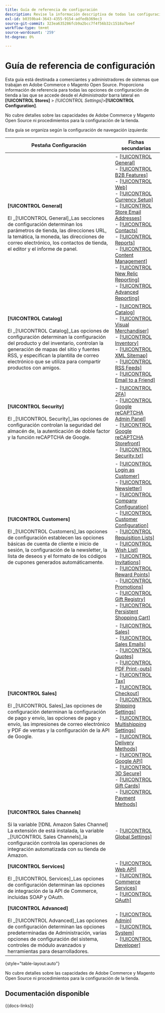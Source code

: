 ```yaml
---
title: Guía de referencia de configuración
description: Revise la información descriptiva de todas las configuraciones de administración de Commerce organizadas por las pestañas de configuración, páginas y secciones.
exl-id: b0359ba4-3643-4355-9154-adfedb369ec3
source-git-commit: 323ea635286fcb9a2bcc7f4f56b32c1518a7beef
workflow-type: tm+mt
source-wordcount: '259'
ht-degree: 0%

---
```


# Guía de referencia de configuración

Esta guía está destinada a comerciantes y administradores de sistemas que trabajan en Adobe Commerce o Magento Open Source. Proporciona información de referencia para todas las opciones de configuración de tienda a las que se accede desde el _Administrador_ barra lateral en **[!UICONTROL Stores]** > _[!UICONTROL Settings]_>**[!UICONTROL Configuration]**.

No cubre detalles sobre las capacidades de Adobe Commerce y Magento Open Source ni procedimientos para la configuración de la tienda.

Esta guía se organiza según la configuración de navegación izquierda:

| Pestaña Configuración | Fichas secundarias |
| ----------------- | ---------- |
| **[!UICONTROL General]** <br/><br/>El _[!UICONTROL General]_Las secciones de configuración determinan los parámetros de tienda, las direcciones URL, la temática, la moneda, las direcciones de correo electrónico, los contactos de tienda, el editor y el informe de panel. | - [[!UICONTROL General]](./general/general.md)<br>- [[!UICONTROL B2B Features]](./general/b2b-features.md)<br>- [[!UICONTROL Web]](./general/web.md)<br>- [[!UICONTROL Currency Setup]](./general/currency-setup.md)<br>- [[!UICONTROL Store Email Addresses]](./general/store-email-addresses.md)<br>- [[!UICONTROL Contacts]](./general/contacts.md)<br>- [[!UICONTROL Reports]](./general/reports.md)<br>- [[!UICONTROL Content Management]](./general/content-management.md)<br>- [[!UICONTROL New Relic Reporting]](./general/new-relic-reporting.md)<br>- [[!UICONTROL Advanced Reporting]](./general/advanced-reporting.md) |
| **[!UICONTROL Catalog]** <br/><br/>El _[!UICONTROL Catalog]_Las opciones de configuración determinan la configuración del producto y del inventario, controlan la generación de mapas del sitio y fuentes RSS, y especifican la plantilla de correo electrónico que se utiliza para compartir productos con amigos. | - [[!UICONTROL Catalog]](./catalog/catalog.md)<br>- [[!UICONTROL Visual Merchandiser]](./catalog/visual-merchandiser.md)<br>- [[!UICONTROL Inventory]](./catalog/inventory.md)<br>- [[!UICONTROL XML Sitemap]](./catalog/xml-sitemap.md)<br>- [[!UICONTROL RSS Feeds]](./catalog/rss-feeds.md)<br>- [[!UICONTROL Email to a Friend]](./catalog/email-to-a-friend.md) |
| **[!UICONTROL Security]** <br/><br/>El _[!UICONTROL Security]_las opciones de configuración controlan la seguridad del almacén de, la autenticación de doble factor y la función reCAPTCHA de Google. | - [[!UICONTROL 2FA]](./security/2fa.md)<br>- [[!UICONTROL Google reCAPTCHA Admin Panel]](./security/google-recaptcha-admin.md)<br>- [[!UICONTROL Google reCAPTCHA Storefront]](./security/google-recaptcha-storefront.md)<br>- [[!UICONTROL Security.txt]](./security/security-txt.md) |
| **[!UICONTROL Customers]** <br/><br/>El _[!UICONTROL Customers]_las opciones de configuración establecen las opciones básicas de cuenta de cliente e inicio de sesión, la configuración de la newsletter, la lista de deseos y el formato de los códigos de cupones generados automáticamente. | - [[!UICONTROL Login as Customer]](./customers/login-as-customer.md)<br>- [[!UICONTROL Newsletter]](./customers/newsletter.md)<br>- [[!UICONTROL Company Configuration]](./customers/company-configuration.md)<br>- [[!UICONTROL Customer Configuration]](./customers/customer-configuration.md)<br>- [[!UICONTROL Requisition Lists]](./customers/requisition-lists.md)<br>- [[!UICONTROL Wish List]](./customers/wishlist.md)<br>- [[!UICONTROL Invitations]](./customers/invitations.md)<br>- [[!UICONTROL Reward Points]](./customers/reward-points.md)<br>- [[!UICONTROL Promotions]](./customers/promotions.md)<br>- [[!UICONTROL Gift Registry]](./customers/gift-registry.md)<br>- [[!UICONTROL Persistent Shopping Cart]](./customers/persistent-shopping-cart.md) |
| **[!UICONTROL Sales]** <br/><br/>El _[!UICONTROL Sales]_las opciones de configuración determinan la configuración de pago y envío, las opciones de pago y envío, las impresiones de correo electrónico y PDF de ventas y la configuración de la API de Google. | - [[!UICONTROL Sales]](./sales/sales.md)<br>- [[!UICONTROL Sales Emails]](./sales/sales-emails.md)<br>- [[!UICONTROL Quotes]](./sales/quotes.md)<br>- [[!UICONTROL PDF Print-outs]](./sales/pdf-print-outs.md)<br>- [[!UICONTROL Tax]](./sales/tax.md)<br>- [[!UICONTROL Checkout]](./sales/checkout.md)<br>- [[!UICONTROL Shipping Settings]](./sales/shipping-settings.md)<br>- [[!UICONTROL Multishipping Settings]](./sales/multishipping-settings.md)<br>- [[!UICONTROL Delivery Methods]](./sales/delivery-methods.md)<br>- [[!UICONTROL Google API]](./sales/google-api.md)<br>- [[!UICONTROL 3D Secure]](./sales/3d-secure.md)<br>- [[!UICONTROL Gift Cards]](./sales/gift-cards.md)<br>- [[!UICONTROL Payment Methods]](./sales/payment-methods.md) |
| **[!UICONTROL Sales Channels]** <br/><br/>Si la variable [!DNL Amazon Sales Channel] La extensión de está instalada, la variable _[!UICONTROL Sales Channels]_la configuración controla las operaciones de integración automatizada con su tienda de Amazon. | - [[!UICONTROL Global Settings]](sales-channels.md) |
| **[!UICONTROL Services]** <br/><br/>El _[!UICONTROL Services]_Las opciones de configuración determinan las opciones de integración de la API de Commerce, incluidas SOAP y OAuth. | - [[!UICONTROL Web API]](./services/magento-web-api.md)<br>- [[!UICONTROL Commerce Services]](./services/saas.md)<br>- [[!UICONTROL OAuth]](./services/oauth.md) |
| **[!UICONTROL Advanced]** <br/><br/>El _[!UICONTROL Advanced]_Las opciones de configuración determinan las opciones predeterminadas de Administración, varias opciones de configuración del sistema, controles de módulo avanzados y herramientas para desarrolladores. | - [[!UICONTROL Admin]](./advanced/admin.md)<br>- [[!UICONTROL System]](./advanced/system.md)<br>- [[!UICONTROL Developer]](./advanced/developer.md) |

{style="table-layout:auto"}

No cubre detalles sobre las capacidades de Adobe Commerce y Magento Open Source ni procedimientos para la configuración de la tienda.

## Documentación disponible

{{docs-links}}
